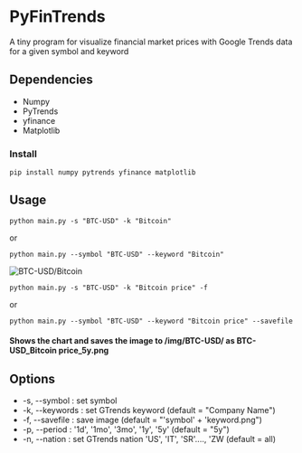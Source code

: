 # PyFinTrends
A tiny program for visualize financial market prices with Google Trends data for a given symbol and keyword

## Dependencies
- Numpy
- PyTrends
- yfinance
- Matplotlib
### Install

```
pip install numpy pytrends yfinance matplotlib
```
## Usage
```
python main.py -s "BTC-USD" -k "Bitcoin"
```
or 
```
python main.py --symbol "BTC-USD" --keyword "Bitcoin"
```

![BTC-USD/Bitcoin](https://github.com/Wonkysouce/img/blob/master/BTC-USD%20.png?raw=true "Example")
```
python main.py -s "BTC-USD" -k "Bitcoin price" -f
```
or 
```
python main.py --symbol "BTC-USD" --keyword "Bitcoin price" --savefile
```
#### Shows the chart and saves the image to /img/BTC-USD/ as BTC-USD_Bitcoin price_5y.png
## Options
- -s, --symbol : set symbol  
- -k, --keywords : set GTrends keyword (default = "Company Name")
- -f, --savefile : save image (default = "'symbol' + 'keyword.png")
- -p, --period : '1d', '1mo', '3mo', '1y', '5y' (default = "5y")
- -n, --nation : set GTrends nation 'US', 'IT', 'SR'...., 'ZW (default = all)

